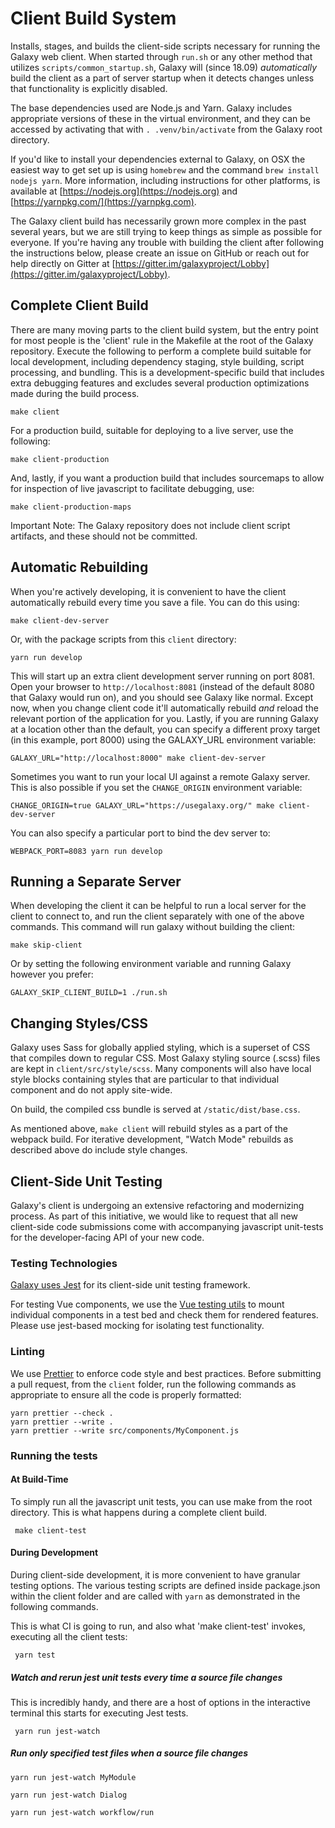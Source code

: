 # Client Build System

Installs, stages, and builds the client-side scripts necessary for running the
Galaxy web client. When started through `run.sh` or any other method that
utilizes `scripts/common_startup.sh`, Galaxy will (since 18.09) _automatically_
build the client as a part of server startup when it detects changes unless that
functionality is explicitly disabled.

The base dependencies used are Node.js and Yarn. Galaxy includes appropriate
versions of these in the virtual environment, and they can be accessed by
activating that with `. .venv/bin/activate` from the Galaxy root directory.

If you'd like to install your dependencies external to Galaxy, on OSX the
easiest way to get set up is using `homebrew` and the command `brew install
nodejs yarn`. More information, including instructions for other platforms, is
available at [https://nodejs.org](https://nodejs.org) and
[https://yarnpkg.com/](https://yarnpkg.com).

The Galaxy client build has necessarily grown more complex in the past several
years, but we are still trying to keep things as simple as possible for
everyone. If you're having any trouble with building the client after following
the instructions below, please create an issue on GitHub or reach out for help
directly on Gitter at
[https://gitter.im/galaxyproject/Lobby](https://gitter.im/galaxyproject/Lobby).

## Complete Client Build

There are many moving parts to the client build system, but the entry point for
most people is the 'client' rule in the Makefile at the root of the Galaxy
repository. Execute the following to perform a complete build suitable for local
development, including dependency staging, style building, script processing,
and bundling. This is a development-specific build that includes extra debugging
features and excludes several production optimizations made during the build
process.

    make client

For a production build, suitable for deploying to a live server, use the
following:

    make client-production

And, lastly, if you want a production build that includes sourcemaps to allow
for inspection of live javascript to facilitate debugging, use:

    make client-production-maps

Important Note: The Galaxy repository does not include client script artifacts,
and these should not be committed.

## Automatic Rebuilding

When you're actively developing, it is convenient to have the client
automatically rebuild every time you save a file. You can do this using:

    make client-dev-server

Or, with the package scripts from this `client` directory:

    yarn run develop

This will start up an extra client development server running on port 8081. Open
your browser to `http://localhost:8081` (instead of the default 8080 that Galaxy
would run on), and you should see Galaxy like normal. Except now, when you
change client code it'll automatically rebuild _and_ reload the relevant portion
of the application for you. Lastly, if you are running Galaxy at a location
other than the default, you can specify a different proxy target (in this
example, port 8000) using the GALAXY_URL environment variable:

    GALAXY_URL="http://localhost:8000" make client-dev-server

Sometimes you want to run your local UI against a remote Galaxy server. This is
also possible if you set the `CHANGE_ORIGIN` environment variable:

    CHANGE_ORIGIN=true GALAXY_URL="https://usegalaxy.org/" make client-dev-server

You can also specify a particular port to bind the dev server to:

    WEBPACK_PORT=8083 yarn run develop

## Running a Separate Server

When developing the client it can be helpful to run a local server for the
client to connect to, and run the client separately with one of the above
commands. This command will run galaxy without building the client:

    make skip-client

Or by setting the following environment variable and running Galaxy however you
prefer:

    GALAXY_SKIP_CLIENT_BUILD=1 ./run.sh

## Changing Styles/CSS

Galaxy uses Sass for globally applied styling, which is a superset of CSS that
compiles down to regular CSS. Most Galaxy styling source (.scss) files are kept
in `client/src/style/scss`. Many components will also have local style blocks
containing styles that are particular to that individual component and do not
apply site-wide.

On build, the compiled css bundle is served at `/static/dist/base.css`.

As mentioned above, `make client` will rebuild styles as a part of the webpack
build. For iterative development, "Watch Mode" rebuilds as described above do
include style changes.

## Client-Side Unit Testing

Galaxy's client is undergoing an extensive refactoring and modernizing process.
As part of this initiative, we would like to request that all new client-side
code submissions come with accompanying javascript unit-tests for the
developer-facing API of your new code.

### Testing Technologies

[Galaxy uses Jest](https://jestjs.io/) for its client-side unit testing
framework.

For testing Vue components, we use the [Vue testing
utils](https://vue-test-utils.vuejs.org/) to mount individual components in a
test bed and check them for rendered features. Please use jest-based mocking
for isolating test functionality.

### Linting

We use [Prettier](https://prettier.io/) to enforce code style and best
practices. Before submitting a pull request, from the `client` folder, run the
following commands as appropriate to ensure all the code is properly formatted:

    yarn prettier --check .
    yarn prettier --write .
    yarn prettier --write src/components/MyComponent.js

### Running the tests

#### At Build-Time

To simply run all the javascript unit tests, you can use make from the root
directory. This is what happens during a complete client build.

     make client-test

#### During Development

During client-side development, it is more convenient to have granular testing
options. The various testing scripts are defined inside package.json within the
client folder and are called with `yarn` as demonstrated in the following
commands.

This is what CI is going to run, and also what 'make client-test' invokes,
executing all the client tests:

     yarn test

##### Watch and rerun jest unit tests every time a source file changes

This is incredibly handy, and there are a host of options in the interactive
terminal this starts for executing Jest tests.

     yarn run jest-watch

##### Run only specified test files when a source file changes

    yarn run jest-watch MyModule

    yarn run jest-watch Dialog

    yarn run jest-watch workflow/run
